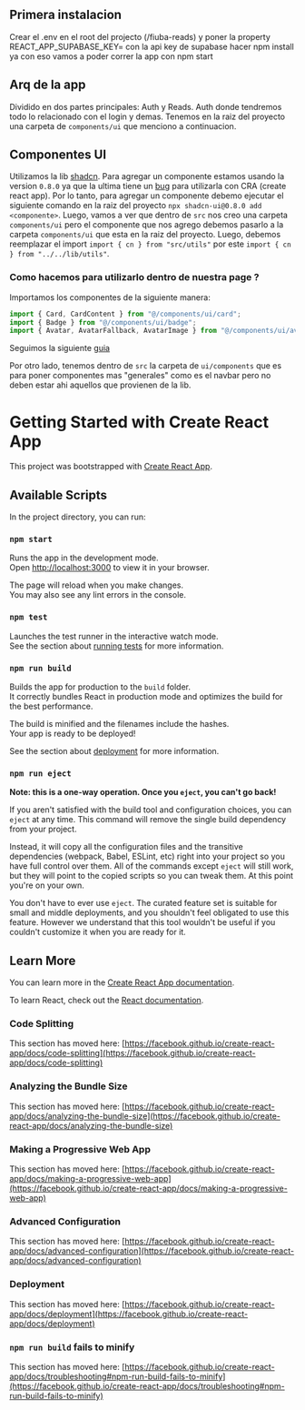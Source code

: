 ## Primera instalacion

Crear el .env en el root del projecto (/fiuba-reads) y poner la property REACT_APP_SUPABASE_KEY= con la api key de supabase
hacer npm install
ya con eso vamos a poder correr la app con npm start

## Arq de la app

Dividido en dos partes principales: Auth y Reads. Auth donde tendremos todo lo relacionado con el login y demas.
Tenemos en la raiz del proyecto una carpeta de `components/ui` que menciono a continuacion.


## Componentes UI

Utilizamos la lib [shadcn](https://ui.shadcn.com/docs/components). Para agregar un componente estamos usando la version `0.8.0` ya que la ultima tiene un [bug](https://github.com/shadcn-ui/ui/discussions/4685) para utilizarla con CRA (create react app). Por lo tanto, para agregar un componente debemo ejecutar el siguiente comando en la raiz del proyecto `npx shadcn-ui@0.8.0 add <componente>`. Luego, vamos a ver que dentro de `src` nos creo una carpeta `components/ui` pero el componente que nos agrego debemos pasarlo a la carpeta `components/ui` que esta en la raiz del proyecto. Luego, debemos reemplazar el import `import { cn } from "src/utils"` por este `import { cn } from "../../lib/utils"`.

### Como hacemos para utilizarlo dentro de nuestra page ? 
Importamos los componentes de la siguiente manera:
```js
import { Card, CardContent } from "@/components/ui/card";
import { Badge } from "@/components/ui/badge";
import { Avatar, AvatarFallback, AvatarImage } from "@/components/ui/avatar";
```

Seguimos la siguiente [guia](https://medium.com/@thomas.theiner/enhance-your-create-react-app-with-shadcn-ui-e4e968788124)

Por otro lado, tenemos dentro de `src` la carpeta de `ui/components` que es para poner componentes mas "generales" como es el navbar pero no deben estar ahi aquellos que provienen de la lib.

# Getting Started with Create React App

This project was bootstrapped with [Create React App](https://github.com/facebook/create-react-app).

## Available Scripts

In the project directory, you can run:

### `npm start`

Runs the app in the development mode.\
Open [http://localhost:3000](http://localhost:3000) to view it in your browser.

The page will reload when you make changes.\
You may also see any lint errors in the console.

### `npm test`

Launches the test runner in the interactive watch mode.\
See the section about [running tests](https://facebook.github.io/create-react-app/docs/running-tests) for more information.

### `npm run build`

Builds the app for production to the `build` folder.\
It correctly bundles React in production mode and optimizes the build for the best performance.

The build is minified and the filenames include the hashes.\
Your app is ready to be deployed!

See the section about [deployment](https://facebook.github.io/create-react-app/docs/deployment) for more information.

### `npm run eject`

**Note: this is a one-way operation. Once you `eject`, you can't go back!**

If you aren't satisfied with the build tool and configuration choices, you can `eject` at any time. This command will remove the single build dependency from your project.

Instead, it will copy all the configuration files and the transitive dependencies (webpack, Babel, ESLint, etc) right into your project so you have full control over them. All of the commands except `eject` will still work, but they will point to the copied scripts so you can tweak them. At this point you're on your own.

You don't have to ever use `eject`. The curated feature set is suitable for small and middle deployments, and you shouldn't feel obligated to use this feature. However we understand that this tool wouldn't be useful if you couldn't customize it when you are ready for it.

## Learn More

You can learn more in the [Create React App documentation](https://facebook.github.io/create-react-app/docs/getting-started).

To learn React, check out the [React documentation](https://reactjs.org/).

### Code Splitting

This section has moved here: [https://facebook.github.io/create-react-app/docs/code-splitting](https://facebook.github.io/create-react-app/docs/code-splitting)

### Analyzing the Bundle Size

This section has moved here: [https://facebook.github.io/create-react-app/docs/analyzing-the-bundle-size](https://facebook.github.io/create-react-app/docs/analyzing-the-bundle-size)

### Making a Progressive Web App

This section has moved here: [https://facebook.github.io/create-react-app/docs/making-a-progressive-web-app](https://facebook.github.io/create-react-app/docs/making-a-progressive-web-app)

### Advanced Configuration

This section has moved here: [https://facebook.github.io/create-react-app/docs/advanced-configuration](https://facebook.github.io/create-react-app/docs/advanced-configuration)

### Deployment

This section has moved here: [https://facebook.github.io/create-react-app/docs/deployment](https://facebook.github.io/create-react-app/docs/deployment)

### `npm run build` fails to minify

This section has moved here: [https://facebook.github.io/create-react-app/docs/troubleshooting#npm-run-build-fails-to-minify](https://facebook.github.io/create-react-app/docs/troubleshooting#npm-run-build-fails-to-minify)



